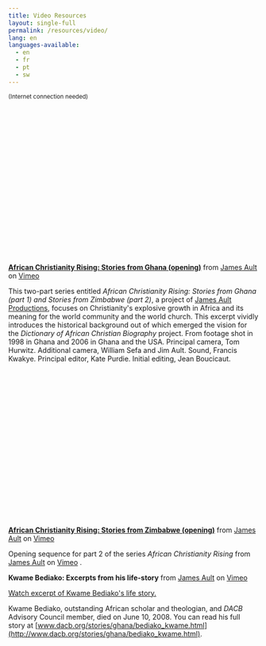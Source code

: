 ```yaml
---
title: Video Resources
layout: single-full
permalink: /resources/video/
lang: en
languages-available:                         
  - en
  - fr
  - pt
  - sw
---
```


<small>(Internet connection needed)</small>  

<div align="center"><object width="400" height="300"><param name="allowfullscreen" value="true"><param name="allowscriptaccess" value="always"><param name="movie" value="http://vimeo.com/moogaloop.swf?clip_id=9292811&amp;server=vimeo.com&amp;show_title=1&amp;show_byline=1&amp;show_portrait=0&amp;color=&amp;fullscreen=1"><embed src="http://vimeo.com/moogaloop.swf?clip_id=9292811&amp;server=vimeo.com&amp;show_title=1&amp;show_byline=1&amp;show_portrait=0&amp;color=&amp;fullscreen=1" type="application/x-shockwave-flash" allowfullscreen="true" allowscriptaccess="always" width="400" height="300"></object></div>

[**African Christianity Rising: Stories from Ghana (opening)**](http://vimeo.com/9292811) from [James Ault](http://vimeo.com/jamesault) on [Vimeo](http://vimeo.com)  

This two-part series entitled _African Christianity Rising: Stories from Ghana (part 1) and Stories from Zimbabwe (part 2)_, a project of [James Ault Productions](http://www.jamesault.com/prod.projects.php), focuses on Christianity's explosive growth in Africa and its meaning for the world community and the world church. This excerpt vividly introduces the historical background out of which emerged the vision for the _Dictionary of African Christian Biography_ project. From footage shot in 1998 in Ghana and 2006 in Ghana and the USA. Principal camera, Tom Hurwitz. Additional camera, William Sefa and Jim Ault. Sound, Francis Kwakye. Principal editor, Kate Purdie. Initial editing, Jean Boucicaut.  

<div align="center"><object width="400" height="300"><param name="allowfullscreen" value="true"><param name="allowscriptaccess" value="always"><param name="movie" value="http://vimeo.com/moogaloop.swf?clip_id=9299661&amp;server=vimeo.com&amp;show_title=1&amp;show_byline=1&amp;show_portrait=0&amp;color=&amp;fullscreen=1"><embed src="http://vimeo.com/moogaloop.swf?clip_id=9299661&amp;server=vimeo.com&amp;show_title=1&amp;show_byline=1&amp;show_portrait=0&amp;color=&amp;fullscreen=1" type="application/x-shockwave-flash" allowfullscreen="true" allowscriptaccess="always" width="400" height="300"></object></div>

[**African Christianity Rising: Stories from Zimbabwe (opening)**](http://vimeo.com/9299661) from [James Ault](http://vimeo.com/jamesault) on [Vimeo](http://vimeo.com)  

Opening sequence for part 2 of the series _African Christianity Rising_ from [James Ault](http://vimeo.com/jamesault) on [Vimeo](http://vimeo.com) .  

**Kwame Bediako: Excerpts from his life-story** from [James Ault](http://vimeo.com/jamesault) on [Vimeo](http://vimeo.com)  

[Watch excerpt of Kwame Bediako's life story.](https://vimeo.com/61770717)  

Kwame Bediako, outstanding African scholar and theologian, and _DACB_ Advisory Council member, died on June 10, 2008\. You can read his full story at [www.dacb.org/stories/ghana/bediako_kwame.html](http://www.dacb.org/stories/ghana/bediako_kwame.html).
